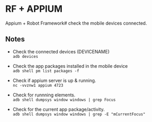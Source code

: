 # RF + APPIUM #
Appium + Robot Framework# check the mobile devices connected.

## Notes ##
- Check the connected devices (DEVICENAME)  
`adb devices`

- Check the app packages installed in the mobile device  
`adb shell pm list packages -f`

- Check if appium server is up & running.  
`nc -vvznw1 appium 4723`

- Check for runnning elements.  
`adb shell dumpsys window windows | grep Focus`

- Check for the current app package/activity.  
`adb shell dumpsys window windows | grep -E "mCurrentFocus"`
